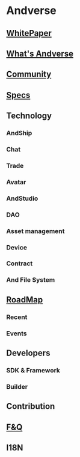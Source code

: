 # Andverse

## [WhitePaper](whitepaper.md)

## [What's Andverse](guide/what-is-andverse.md)

## [Community](community)

## [Specs](specs)

## Technology

### AndShip

### Chat

### Trade

### Avatar

### AndStudio

### DAO

### Asset management

### Device 

### Contract

### And File System

## [RoadMap](roadmap)

### Recent

### Events

## Developers

### SDK & Framework

### Builder

## Contribution

## [F&Q](faq)

## I18N

